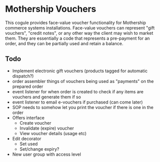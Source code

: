 # Mothership Vouchers

This cogule provides face-value voucher functionality for Mothership commerce systems installations. Face-value vouchers can represent "gift vouchers", "credit notes", or any other way the client may wish to market them. They are essentially a code that represents a pre-payment for an order, and they can be partially used and retain a balance.

## Todo

- Implement electronic gift vouchers (products tagged for automatic dispatch?)
- order assembler things of vouchers being used as "payments" on the prepared order
- event listener for when order is created to check if any items are vouchers and generate them if so
- event listener to email e-vouchers if purchased (can come later)
- SOP needs to somehow let you print the voucher if there is one in the order
- Offers interface
	- Create voucher
	- Invalidate (expire) voucher
	- View voucher details (usage etc)
- Edit decorator
	- Set used
	- Set/change expiry?
- New user group with access level